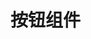 <script setup>
import demo from './demo.vue'
import demo2 from './demo2.vue';
</script>

# 按钮组件

<Preview comp-name="Button" demo-name="demo" >
	<demo />
</Preview>

<Preview comp-name="Button" demo-name="demo2" >
	<demo2 />
</Preview>


